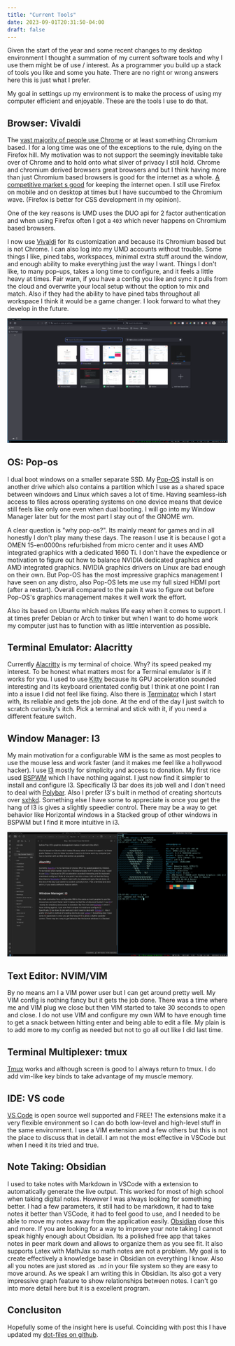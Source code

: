 ```yaml
---
title: "Current Tools"
date: 2023-09-01T20:31:50-04:00
draft: false
---
```



Given the start of the year and some recent changes to my desktop environment I thought a summation of my current software tools and why I use them might be of use / interest.  As a programmer you build up a stack of tools you like and some you hate. There are no right or wrong answers here this is just what I prefer. 

My goal in settings up my environment is to make the process of using my computer efficient and enjoyable. These are the tools I use to do that. 

## Browser: Vivaldi

The [vast majority of people use Chrome](https://en.wikipedia.org/wiki/Usage_share_of_web_browsers#/media/File:StatCounter-browser-ww-monthly-202011-202011-bar.png) or at least something Chromium based. I for a long time was one of the exceptions to the rule, dying on the Firefox hill. My motivation was to not support the seemingly inevitable take over of Chrome and to hold onto what sliver of privacy I still hold. Chrome and chromium derived browsers great browsers and but I think having more than just Chromium based browsers is good for the internet as a whole. [A competitive market  s good](https://arstechnica.com/gadgets/2023/07/googles-web-integrity-api-sounds-like-drm-for-the-web/) for keeping the internet open. I still use Firefox on mobile and on desktop at times but I have succumbed to the Chromium wave.  (Firefox is better for CSS development in my opinion).  

One of the key reasons is UMD uses the DUO api for 2 factor authentication and when using Firefox often I got a `403` which never happens on Chromium based browsers. 

I now use [Vivaldi](https://vivaldi.com) for its customization and because its Chromium based but is not Chrome. I can also log into my UMD accounts without trouble. Some things I like, pined tabs, workspaces, minimal extra stuff around the window, and enough ability to make everything just the way I want. Things I don't like, to many pop-ups, takes a long time to configure, and it feels a little heavy at times. Fair warn, if you have a config you like and sync it pulls from the cloud and overwrite your local setup without the option to mix and match. Also if they had the ability to have pined tabs throughout all workspace I think it would be a game changer. I look forward to what they develop in the future. 

![Vivaldi Config](/imgs/vivaldi-config.png "vivaldi confg")

## OS: Pop-os

I dual boot windows on a smaller separate SSD. My [Pop-OS](https://pop.system76.com) install is on another drive which also contains a partition which I use as a shared space between windows and Linux which saves a lot of time. Having seamless-ish access to files across operating systems on one device means that device still feels like only one even when dual booting. I will go into my Window Manager later but for the most part I stay out of the GNOME wm. 

A clear question is  "why pop-os?". Its mainly meant for games and in all honestly I don't play many these days. The reason I use it is because I got a OMEN 15-en0000ns refurbished from micro center and it uses AMD integrated graphics with a dedicated 1660 Ti. I don't have the expedience or motivation to figure out how to balance NVIDIA dedicated graphics and AMD integrated graphics. NVIDIA graphics drivers on Linux are bad enough on their own. But Pop-OS has the most impressive graphics management I have seen on any distro, also Pop-OS lets me use my full sized HDMI port (after a restart). Overall compared to the pain it was to figure out before Pop-OS's graphics management makes it well work the effort. 

Also its based on Ubuntu which makes life easy when it comes to support. I at times prefer Debian or Arch to tinker but when I want to do home work my computer just has to function with as little intervention as possible.

## Terminal Emulator: Alacritty

Currently [Alacritty](https://alacritty.org) is my terminal of choice. Why? its speed peaked my interest. To be honest what matters most for a Terminal emulator is if it works for you. I used to use [Kitty](https://sw.kovidgoyal.net/kitty/overview/) because its GPU acceleration sounded interesting and its keyboard orientated config but I think at one point I ran into a issue I did not feel like fixing. Also there is [Terminator](https://github.com/software-jessies-org/jessies/wiki/Terminator) which I start with, its reliable and gets the job done. At the end of the day I just switch to scratch curiosity's itch.  Pick a terminal and stick with it, if you need a different feature switch.


## Window Manager: I3

My main motivation for a configurable WM is the same as most peoples to use the mouse less and work faster (and it makes me feel like a hollywood hacker). I use [I3](https://i3wm.org) mostly for simplicity and access to donation. My first rice used [BSPWM](https://github.com/baskerville/bspwm) which I have nothing against. I just now find it simpler to install and configure I3. Specifically I3 bar does its job well and I don't need to deal with  [Polybar](https://github.com/polybar/polybar).  Also I prefer I3's built in method of creating shortcuts over [sxhkd](https://man.archlinux.org/man/sxhkd.1). Something else I have some to appreciate is once you get the hang of I3 is gives a slightly speedier control. There may be a way to get behavior like Horizontal windows in a Stacked group of other windows in BSPWM but I find it more intuitive in i3.

![I3](/imgs/i3-config.png "window manager")

## Text Editor: NVIM/VIM

By no means am I a VIM power user but I can get around pretty well. My VIM config is nothing fancy but it gets the job done. There was a time where me and VIM plug we close but then VIM started to take 30 seconds to open and close. I do not use VIM and configure my own WM to have enough time to get a snack between hitting enter and being able to edit a file. My plain is to add more to my config as needed but not to go all out like I did last time.

## Terminal Multiplexer: tmux

[Tmux](https://github.com/tmux/tmux/wiki) works and although screen is good to I always return to tmux. I do add vim-like key binds to take advantage of my muscle memory. 

## IDE: VS code

[VS Code](https://code.visualstudio.com) is open source well supported and FREE! The extensions make it a very flexible environment so I can do both low-level and high-level stuff in the same environment. I use a VIM extension and a few others but this is not the place to discuss that in detail.  I am not the most effective  in VSCode but when I need it its tried and true. 

## Note Taking: Obsidian

I used to take notes with Markdown in VSCode with a extension to automatically generate  the live output. This worked for most of high school when taking digital notes. However I was always looking for something better. I had a few parameters, it still had to be markdown, it had to take notes it better than VSCode, it had to feel good to use, and I needed to be able to move my notes away from the application easily. [Obsidian](https://obsidian.md) dose this and more. If you are looking for a way to improve your note taking I cannot speak highly enough about Obsidian. Its a polished free app that takes notes in peer mark down and allows to organize them as you see fit. It also supports Latex with MathJax so math notes are not a problem. My goal is to create effectively a knowledge base in Obsidian on everything I know. Also all you notes are just stored as `.md` in your file system so they are easy to move around. As we speak I am writing this in Obsidian. Its also got a very impressive graph feature to show relationships between notes. I can't go into more detail here but it is a excellent program. 


## Conclusiton

Hopefully some of the insight here is useful. Coinciding with  post this I have updated my [dot-files on github](https://github.com/O-Despo/dot-files). 
